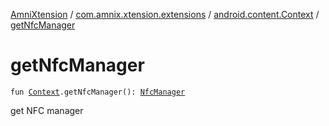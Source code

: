 [AmniXtension](../../index.md) / [com.amnix.xtension.extensions](../index.md) / [android.content.Context](index.md) / [getNfcManager](./get-nfc-manager.md)

# getNfcManager

`fun `[`Context`](https://developer.android.com/reference/android/content/Context.html)`.getNfcManager(): `[`NfcManager`](https://developer.android.com/reference/android/nfc/NfcManager.html)

get NFC manager

